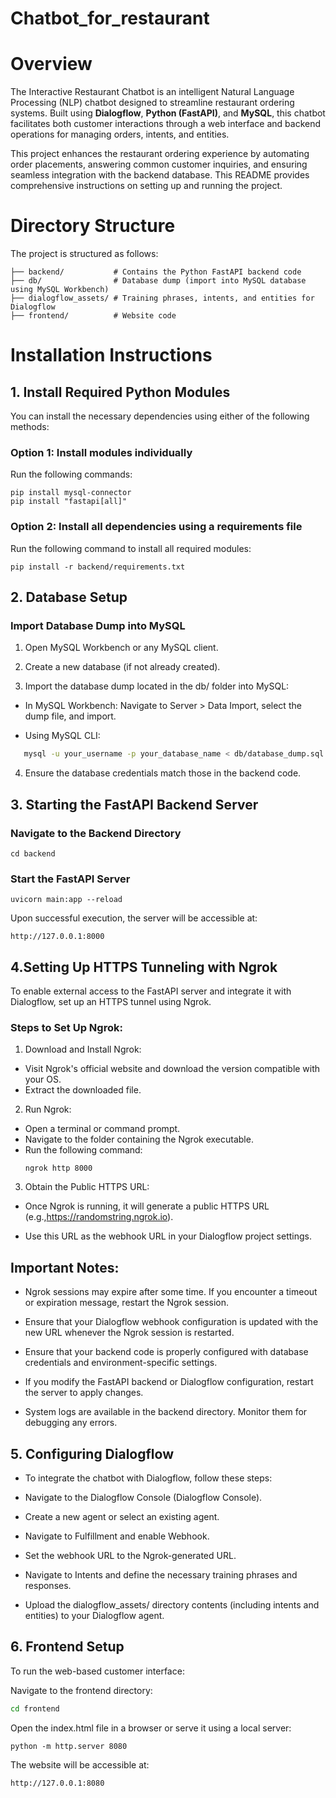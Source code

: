 # Chatbot_for_restaurant
# Overview
The Interactive Restaurant Chatbot is an intelligent Natural Language Processing (NLP) chatbot designed to streamline restaurant ordering systems. Built using **Dialogflow**, **Python (FastAPI)**, and **MySQL**, this chatbot facilitates both customer interactions through a web interface and backend operations for managing orders, intents, and entities.

This project enhances the restaurant ordering experience by automating order placements, answering common customer inquiries, and ensuring seamless integration with the backend database. This README provides comprehensive instructions on setting up and running the project.
# Directory Structure

The project is structured as follows:

    ├── backend/           # Contains the Python FastAPI backend code
    ├── db/                # Database dump (import into MySQL database using MySQL Workbench)
    ├── dialogflow_assets/ # Training phrases, intents, and entities for Dialogflow
    ├── frontend/          # Website code

# Installation Instructions

## 1. Install Required Python Modules
   
You can install the necessary dependencies using either of the following methods:

### Option 1: Install modules individually

Run the following commands:

    pip install mysql-connector
    pip install "fastapi[all]"

### Option 2: Install all dependencies using a requirements file

Run the following command to install all required modules:

    pip install -r backend/requirements.txt

## 2. Database Setup
   
### Import Database Dump into MySQL

  1.  Open MySQL Workbench or any MySQL client.
  
  2.  Create a new database (if not already created).
  
  3.  Import the database dump located in the db/ folder into MySQL:
  
   - In MySQL Workbench: Navigate to Server > Data Import, select the dump file, and import.

   - Using MySQL CLI:
   ```bash
      mysql -u your_username -p your_database_name < db/database_dump.sql
  ```
     
  4.  Ensure the database credentials match those in the backend code.

## 3. Starting the FastAPI Backend Server
### Navigate to the Backend Directory
    cd backend
### Start the FastAPI Server
    uvicorn main:app --reload
    
  Upon successful execution, the server will be accessible at:

    http://127.0.0.1:8000

## 4.Setting Up HTTPS Tunneling with Ngrok
To enable external access to the FastAPI server and integrate it with Dialogflow, set up an HTTPS tunnel using Ngrok.
### Steps to Set Up Ngrok:
1.  Download and Install Ngrok:
  - Visit Ngrok's official website and download the version compatible with your OS.
  - Extract the downloaded file.
    
2.  Run Ngrok:
  - Open a terminal or command prompt.
  - Navigate to the folder containing the Ngrok executable.
  - Run the following command:
    ```
    ngrok http 8000
    ```
3.  Obtain the Public HTTPS URL:

  - Once Ngrok is running, it will generate a public HTTPS URL (e.g.,https://randomstring.ngrok.io).

  - Use this URL as the webhook URL in your Dialogflow project settings.

## Important Notes:
  - Ngrok sessions may expire after some time. If you encounter a timeout or expiration message, restart the Ngrok session.

  - Ensure that your Dialogflow webhook configuration is updated with the new URL whenever the Ngrok session is restarted.
    
  - Ensure that your backend code is properly configured with database credentials and environment-specific settings.

  - If you modify the FastAPI backend or Dialogflow configuration, restart the server to apply changes.

  - System logs are available in the backend directory. Monitor them for debugging any errors.

## 5.  Configuring Dialogflow
  - To integrate the chatbot with Dialogflow, follow these steps:

  - Navigate to the Dialogflow Console (Dialogflow Console).

  - Create a new agent or select an existing agent.

  - Navigate to Fulfillment and enable Webhook.

  - Set the webhook URL to the Ngrok-generated URL.

  - Navigate to Intents and define the necessary training phrases and responses.

  - Upload the dialogflow_assets/ directory contents (including intents and entities) to your Dialogflow agent.

## 6. Frontend Setup

To run the web-based customer interface:

Navigate to the frontend directory:
```bash
cd frontend
```

Open the index.html file in a browser or serve it using a local server:
```
python -m http.server 8080
```
The website will be accessible at:
```
http://127.0.0.1:8080
```




